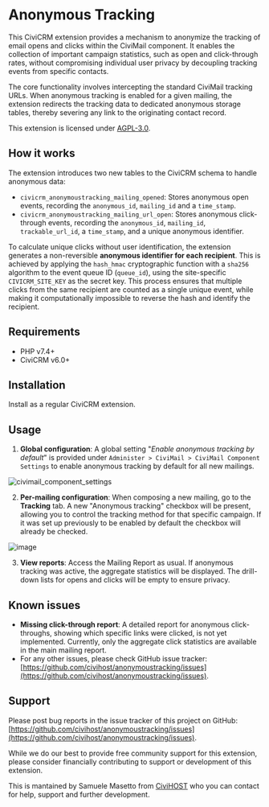 # Anonymous Tracking

This CiviCRM extension provides a mechanism to anonymize the tracking of email opens and clicks within the CiviMail component. It enables the collection of important campaign statistics, such as open and click-through rates, without compromising individual user privacy by decoupling tracking events from specific contacts.

The core functionality involves intercepting the standard CiviMail tracking URLs. When anonymous tracking is enabled for a given mailing, the extension redirects the tracking data to dedicated anonymous storage tables, thereby severing any link to the originating contact record.

This extension is licensed under [AGPL-3.0](LICENSE.txt).

## How it works

The extension introduces two new tables to the CiviCRM schema to handle anonymous data:

* `civicrm_anonymoustracking_mailing_opened`: Stores anonymous open events, recording the `anonymous_id`, `mailing_id` and a `time_stamp`.
* `civicrm_anonymoustracking_mailing_url_open`: Stores anonymous click-through events, recording the  `anonymous_id`, `mailing_id`, `trackable_url_id`, a `time_stamp`, and a unique anonymous identifier.

To calculate unique clicks without user identification, the extension generates a non-reversible **anonymous identifier for each recipient**. This is achieved by applying the `hash_hmac` cryptographic function with a `sha256` algorithm to the event queue ID (`queue_id`), using the site-specific `CIVICRM_SITE_KEY` as the secret key. This process ensures that multiple clicks from the same recipient are counted as a single unique event, while making it computationally impossible to reverse the hash and identify the recipient.

## Requirements

* PHP v7.4+
* CiviCRM v6.0+

## Installation

Install as a regular CiviCRM extension.

## Usage

1. **Global configuration**: A global setting "_Enable anonymous tracking by default_" is provided under `Administer > CiviMail > CiviMail Component Settings` to enable anonymous tracking by default for all new mailings.

![civimail_component_settings](https://github.com/user-attachments/assets/2fc6c422-b597-4a56-a357-cb9fafcc1494)

2. **Per-mailing configuration**: When composing a new mailing, go to the **Tracking** tab. A new "Anonymous tracking" checkbox will be present, allowing you to control the tracking method for that specific campaign. If it was set up previously to be enabled by default the checkbox will already be checked.

![image](https://github.com/user-attachments/assets/39568c73-e967-4464-a640-f667160291cb)

3. **View reports**: Access the Mailing Report as usual. If anonymous tracking was active, the aggregate statistics will be displayed. The drill-down lists for opens and clicks will be empty to ensure privacy.

## Known issues
* **Missing click-through report**: A detailed report for anonymous click-throughs, showing which specific links were clicked, is not yet implemented. Currently, only the aggregate click statistics are available in the main mailing report.
* For any other issues, please check GitHub issue tracker: [https://github.com/civihost/anonymoustracking/issues](https://github.com/civihost/anonymoustracking/issues).

## Support

Please post bug reports in the issue tracker of this project on GitHub: [https://github.com/civihost/anonymoustracking/issues](https://github.com/civihost/anonymoustracking/issues).

While we do our best to provide free community support for this extension, please consider financially contributing to support or development of this extension.

This is mantained by Samuele Masetto from [CiviHOST](https://www.civihost.it/) who you can contact for help, support and further development.
